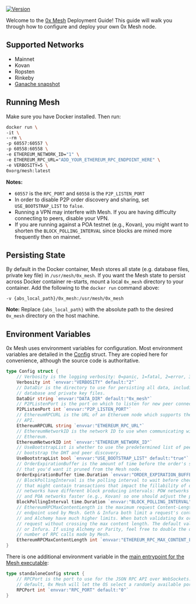 [![Version](https://img.shields.io/badge/version-development-orange.svg)](https://github.com/0xProject/0x-mesh/releases)

Welcome to the [0x Mesh](https://github.com/0xProject/0x-mesh) Deployment Guide!
This guide will walk you through how to configure and deploy your own 0x Mesh
node.

## Supported Networks

-   Mainnet
-   Kovan
-   Ropsten
-   Rinkeby
-   [Ganache snapshot](https://cloud.docker.com/u/0xorg/repository/docker/0xorg/mesh-ganache-cli)

## Running Mesh

Make sure you have Docker installed. Then run:

```bash
docker run \
-it \
--rm \
-p 60557:60557 \
-p 60558:60558 \
-e ETHEREUM_NETWORK_ID="1" \
-e ETHEREUM_RPC_URL="ADD_YOUR_ETHEREUM_RPC_ENDPOINT_HERE" \
-e VERBOSITY=5 \
0xorg/mesh:latest
```

**Notes:**

-   `60557` is the `RPC_PORT` and `60558` is the `P2P_LISTEN_PORT`
-   In order to disable P2P order discovery and sharing, set `USE_BOOTSTRAP_LIST` to `false`.
-   Running a VPN may interfere with Mesh. If you are having difficulty connecting to peers, disable your VPN.
-   If you are running against a POA testnet (e.g., Kovan), you might want to shorten the `BLOCK_POLLING_INTERVAL` since blocks are mined more frequently then on mainnet.

## Persisting State

By default in the Docker container, Mesh stores all state (e.g. database files,
private key file) in `/usr/mesh/0x_mesh`. If you want the Mesh state to persist
across Docker container re-starts, mount a local `0x_mesh` directory to your
container. Add the following to the `docker run` command above:

```
-v {abs_local_path}/0x_mesh:/usr/mesh/0x_mesh
```

**Note:** Replace `{abs_local_path}` with the absolute path to the desired `0x_mesh` directory on the host machine.

## Environment Variables

0x Mesh uses environment variables for configuration. Most environment variables
are detailed in the [Config](https://godoc.org/github.com/0xProject/0x-mesh/core#Config)
struct. They are copied here for convenience, although the source code is
authoritative.

```go
type Config struct {
    // Verbosity is the logging verbosity: 0=panic, 1=fatal, 2=error, 3=warn, 4=info, 5=debug 6=trace
    Verbosity int `envvar:"VERBOSITY" default:"2"`
    // DataDir is the directory to use for persisting all data, including the
    // database and private key files.
    DataDir string `envvar:"DATA_DIR" default:"0x_mesh"`
    // P2PListenPort is the port on which to listen for new peer connections.
    P2PListenPort int `envvar:"P2P_LISTEN_PORT"`
    // EthereumRPCURL is the URL of an Etheruem node which supports the JSON RPC
    // API.
    EthereumRPCURL string `envvar:"ETHEREUM_RPC_URL"`
    // EthereumNetworkID is the network ID to use when communicating with
    // Ethereum.
    EthereumNetworkID int `envvar:"ETHEREUM_NETWORK_ID"`
    // UseBootstrapList is whether to use the predetermined list of peers to
    // bootstrap the DHT and peer discovery.
    UseBootstrapList bool `envvar:"USE_BOOTSTRAP_LIST" default:"true"`
    // OrderExpirationBuffer is the amount of time before the order's stipulated expiration time
    // that you'd want it pruned from the Mesh node.
    OrderExpirationBuffer time.Duration `envvar:"ORDER_EXPIRATION_BUFFER" default:"10s"`
    // BlockPollingInterval is the polling interval to wait before checking for a new Ethereum block
    // that might contain transactions that impact the fillability of orders stored by Mesh. Different
    // networks have different block producing intervals: POW networks are typically slower (e.g., Mainnet)
    // and POA networks faster (e.g., Kovan) so one should adjust the polling interval accordingly.
    BlockPollingInterval time.Duration `envvar:"BLOCK_POLLING_INTERVAL" default:"5s"`
    // EthereumRPCMaxContentLength is the maximum request Content-Length accepted by the backing Ethereum RPC
    // endpoint used by Mesh. Geth & Infura both limit a request's content length to 1024 * 512 Bytes. Parity
    // and Alchemy have much higher limits. When batch validating 0x orders, we will fit as many orders into a
    // request without crossing the max content length. The default value is appropriate for operators using Geth
    // or Infura. If using Alchemy or Parity, feel free to double the default max in order to reduce the
    // number of RPC calls made by Mesh.
    EthereumRPCMaxContentLength int `envvar:"ETHEREUM_RPC_MAX_CONTENT_LENGTH" default:"524288"`
}
```

There is one additional environment variable in the [main entrypoint for the
Mesh executable](cmd/mesh/main.go):

```go
type standaloneConfig struct {
    // RPCPort is the port to use for the JSON RPC API over WebSockets. By
    // default, 0x Mesh will let the OS select a randomly available port.
    RPCPort int `envvar:"RPC_PORT" default:"0"`
}
```
